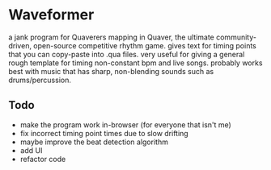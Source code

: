 # Waveformer
a jank program for Quaverers mapping in Quaver, the ultimate community-driven, open-source competitive rhythm game. gives text for timing points that you can copy-paste into .qua files. very useful for giving a general rough template for timing non-constant bpm and live songs. probably works best with music that has sharp, non-blending sounds such as drums/percussion.

## Todo
- make the program work in-browser (for everyone that isn't me)
- fix incorrect timing point times due to slow drifting
- maybe improve the beat detection algorithm
- add UI
- refactor code

